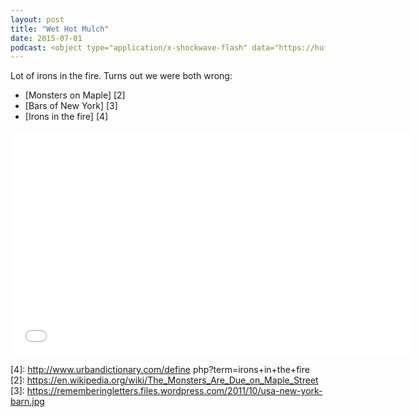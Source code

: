 ```yaml
---
layout: post
title: "Wet Hot Mulch"
date: 2015-07-01
podcast: <object type="application/x-shockwave-flash" data="https://huffduffer.com/flash/player.swf?soundFile=http://traffic.libsyn.com/willsankey/Hot_Wet_Mulch.mp3" width="290" height="24"><param name="movie" value="https://huffduffer.com/flash/player.swf?soundFile=http://traffic.libsyn.com/willsankey/Hot_Wet_Mulch.mp3" /><param name="wmode" value="transparent" /><audio src="http://traffic.libsyn.com/willsankey/Hot_Wet_Mulch.mp3" controls preload="none"><a href="https://huffduffer.com/wsankey/251981">Hot Wet Mulch on Huffduffer</a></audio></object>
---
```


Lot of irons in the fire. Turns out we were both wrong:

* [Monsters on Maple] [2]
* [Bars of New York] [3]
* [Irons in the fire] [4]

<iframe style="border: none" src="//html5-player.libsyn.com/embed/episode/id/3697032/height/360/width/640/theme/standard/direction/no/autoplay/no/autonext/no/thumbnail/yes/preload/no/no_addthis/no/" height="360" width="640" scrolling="no"  allowfullscreen webkitallowfullscreen mozallowfullscreen oallowfullscreen msallowfullscreen></iframe>

[4]: http://www.urbandictionary.com/define php?term=irons+in+the+fire
[2]: https://en.wikipedia.org/wiki/The_Monsters_Are_Due_on_Maple_Street
[3]: https://rememberingletters.files.wordpress.com/2011/10/usa-new-york-barn.jpg






